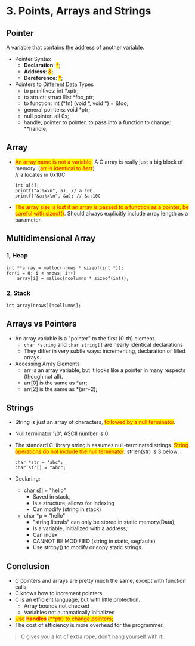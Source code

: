 # 3. Points, Arrays and Strings

## Pointer

A variable that contains the address of another variable.

* Pointer Syntax
  * **Declaration**: <mark style="color:red;">\*</mark>;
  * **Address**: <mark style="color:red;">&</mark>;
  * **Dereference**: <mark style="color:red;">\*</mark>;
* Pointers to Different Data Types
  * to primitives: int \*xptr;
  * to struct: struct llist \*foo\_ptr;
  * to function: int (\*fn) (void \*, void \*) = \&foo;
  * general pointers: void \*ptr;
  * null pointer: all 0s;
  * handle, pointer to pointer, to pass into a function to change: \*\*handle;

## Array

*   <mark style="color:red;">An array name is not a variable,</mark> A C array is really just a big block of memory. (<mark style="color:red;">arr is identical to \&arr</mark>)\
    // a locates in 0x10C

    ```
    int a[4];
    printf("a:%x\n", a); // a:10C
    printf("&a:%x\n", &a); // &a:10C
    ```
* <mark style="color:red;">The array size is lost if an array is passed to a function as a pointer, be careful with sizeof()</mark>. Should always explicitly include array length as a parameter.

## Multidimensional Array

### 1, Heap

```
int **array = malloc(nrows * sizeof(int *));
for(i = 0; i < nrows; i++)
    array[i] = malloc(ncolumns * sizeof(int));
```

### 2, Stack

```
int array[nrows][ncollumns];
```

## Arrays vs Pointers

* An array variable is a "pointer" to the first (0-th) element.
  * `char *string` and `char string[]` are nearly identical declarations
  * They differ in very subtle ways: incrementing, declaration of filled arrays.
* Accessing Array Elements
  * arr is an array variable, but it looks like a pointer in many respects (though not all).
  * arr\[0] is the same as \*arr;
  * arr\[2] is the same as \*(arr+2);

## Strings

* String is just an array of characters, <mark style="color:red;">followed by a null terminator</mark>.&#x20;
* Null terminator '\0', ASCII number is 0.
*   The standard C library string.h assumes null-terminated strings. <mark style="color:red;">String operations do not include the null terminator</mark>. strlen(str) is 3 below:&#x20;

    ```
    char *str = "abc";
    char str[] = "abc";
    ```
* Declaring:
  * char s\[] = "hello"
    * Saved in stack,&#x20;
    * Is a structure, allows for indexing
    * Can modify (string in stack)
  * char \*p = "hello"
    * "string literals" can only be stored in static memory(Data);
    * Is a variable, initialized with a address;
    * Can index
    * CANNOT BE MODIFIED (string in static, segfaults)
    * Use strcpy() to modify or copy static strings.

## Conclusion

* C pointers and arrays are pretty much the same, except with function calls.
* C knows how to increment pointers.
* C is an efficient language, but with little protection.
  * Array bounds not checked
  * Variables not automatically initialized
* <mark style="color:red;">Use</mark> <mark style="color:red;"></mark><mark style="color:red;">**handles**</mark> <mark style="color:red;"></mark><mark style="color:red;">(\*\*ptr) to change pointers;</mark>
* The cost of efficiency is more overhead for the programmer.

> C gives you a lot of extra rope, don't hang yourself with it!
